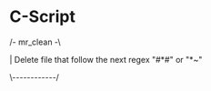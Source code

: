 # C-Script

/- mr_clean -\\ <p>
| Delete file that follow the next regex "#\*#" or "\*~" <p>
\\------------/ <p>
